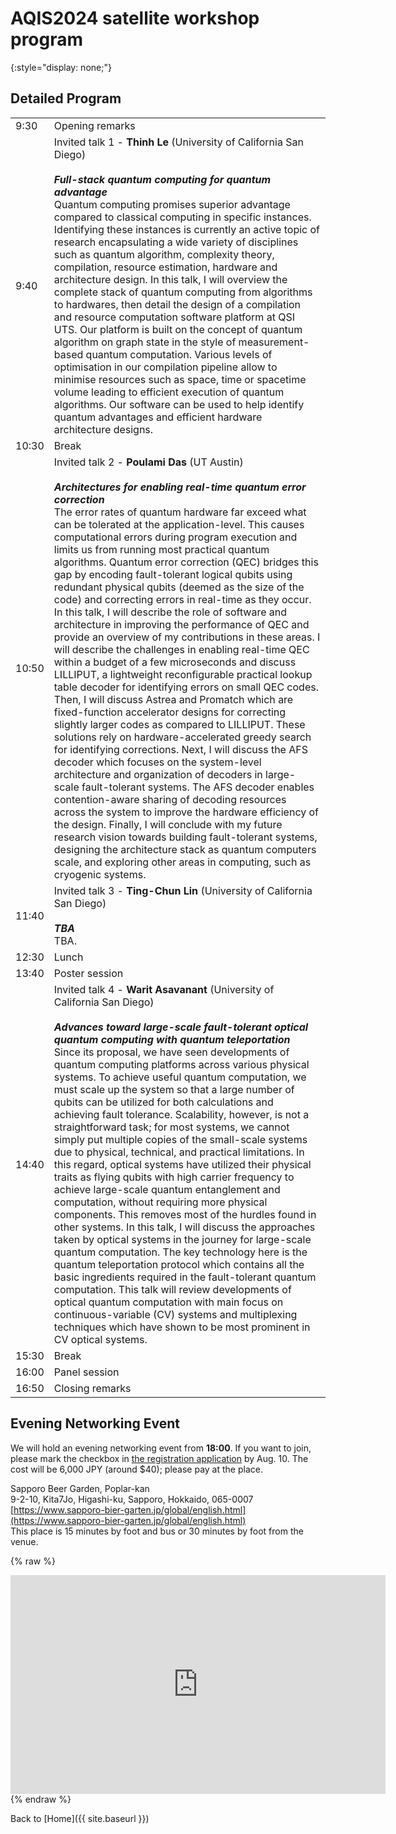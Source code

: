 <style type="text/css">
  thead {
    display: none;
  }
  table, td {
    border: none;
  }  
</style>

# AQIS2024 satellite workshop program
{:style="display: none;"}

## Detailed Program

| time  | program         |
|-------|-----------------|
|  9:30 | Opening remarks |
|  9:40 | Invited talk 1 - __Thinh Le__ (University of California San Diego)<br><br>___Full-stack quantum computing for quantum advantage___<br>Quantum computing promises superior advantage compared to classical computing in specific instances. Identifying these instances is currently an active topic of research encapsulating a wide variety of disciplines such as quantum algorithm, complexity theory, compilation, resource estimation, hardware and architecture design. In this talk, I will overview the complete stack of quantum computing from algorithms to hardwares, then detail the design of a compilation and resource computation software platform at QSI UTS. Our platform is built on the concept of quantum algorithm on graph state in the style of measurement-based quantum computation. Various levels of optimisation in our compilation pipeline allow to minimise resources such as space, time or spacetime volume leading to efficient execution of quantum algorithms. Our software can be used to help identify quantum advantages and efficient hardware architecture designs.|
| 10:30 | Break           |
| 10:50 | Invited talk 2 - __Poulami Das__ (UT Austin)<br><br>___Architectures for enabling real-time quantum error correction___<br>The error rates of quantum hardware far exceed what can be tolerated at the application-level. This causes computational errors during program execution and limits us from running most practical quantum algorithms. Quantum error correction (QEC) bridges this gap by encoding fault-tolerant logical qubits using redundant physical qubits (deemed as the size of the code) and correcting errors in real-time as they occur. In this talk, I will describe the role of software and architecture in improving the performance of QEC and provide an overview of my contributions in these areas. I will describe the challenges in enabling real-time QEC within a budget of a few microseconds and discuss LILLIPUT, a lightweight reconfigurable practical lookup table decoder for identifying errors on small QEC codes. Then, I will discuss Astrea and Promatch which are fixed-function accelerator designs for correcting slightly larger codes as compared to LILLIPUT. These solutions rely on hardware-accelerated greedy search for identifying corrections. Next, I will discuss the AFS decoder which focuses on the system-level architecture and organization of decoders in large-scale fault-tolerant systems. The AFS decoder enables contention-aware sharing of decoding resources across the system to improve the hardware efficiency of the design. Finally, I will conclude with my future research vision towards building fault-tolerant systems, designing the architecture stack as quantum computers scale, and exploring other areas in computing, such as cryogenic systems.|
| 11:40 | Invited talk 3 - __Ting-Chun Lin__ (University of California San Diego)<br><br>___TBA___<br>TBA.|
| 12:30 | Lunch           |
| 13:40 | Poster session  |
| 14:40 | Invited talk 4 - __Warit Asavanant__ (University of California San Diego)<br><br>___Advances toward large-scale fault-tolerant optical quantum computing with quantum teleportation___<br>Since its proposal, we have seen developments of quantum computing platforms across various physical systems. To achieve useful quantum computation, we must scale up the system so that a large number of qubits can be utilized for both calculations and achieving fault tolerance. Scalability, however, is not a straightforward task; for most systems, we cannot simply put multiple copies of the small-scale systems due to physical, technical, and practical limitations. In this regard, optical systems have utilized their physical traits as flying qubits with high carrier frequency to achieve large-scale quantum entanglement and computation, without requiring more physical components. This removes most of the hurdles found in other systems. In this talk, I will discuss the approaches taken by optical systems in the journey for large-scale quantum computation. The key technology here is the quantum teleportation protocol which contains all the basic ingredients required in the fault-tolerant quantum computation. This talk will review developments of optical quantum computation with main focus on continuous-variable (CV) systems and multiplexing techniques which have shown to be most prominent in CV optical systems.|
| 15:30 | Break           |
| 16:00 | Panel session   |
| 16:50 | Closing remarks |

## Evening Networking Event

We will hold an evening networking event from __18:00__.
If you want to join, please mark the checkbox in [the registration application](https://forms.office.com/r/aBzvTxyC93) by Aug. 10.
The cost will be 6,000 JPY (around $40); please pay at the place.

Sapporo Beer Garden, Poplar-kan  
9-2-10, Kita7Jo, Higashi-ku, Sapporo, Hokkaido, 065-0007  
[https://www.sapporo-bier-garten.jp/global/english.html](https://www.sapporo-bier-garten.jp/global/english.html)  
This place is 15 minutes by foot and bus or 30 minutes by foot from the venue.  

{% raw %}
<iframe src="https://www.google.com/maps/embed?pb=!1m18!1m12!1m3!1d2060.974969491864!2d141.36699899196162!3d43.069644141417825!2m3!1f0!2f0!3f0!3m2!1i1024!2i768!4f13.1!3m3!1m2!1s0x5f0b296e9f8921d9%3A0xab7036fea64b2cd2!2z44Od44OX44Op6aSo!5e0!3m2!1sen!2sjp!4v1722235920871!5m2!1sen!2sjp" width="600" height="350" style="border:0;" allowfullscreen="" loading="lazy" referrerpolicy="no-referrer-when-downgrade"></iframe>
{% endraw %}

Back to [Home]({{ site.baseurl }})
